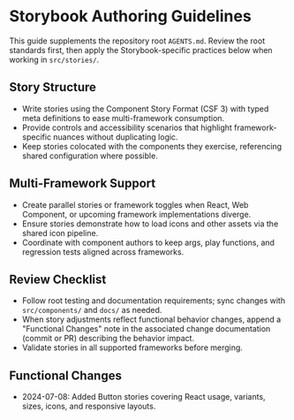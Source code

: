 # Storybook Authoring Guidelines

This guide supplements the repository root `AGENTS.md`. Review the root standards first, then apply the Storybook-specific practices below when working in `src/stories/`.

## Story Structure
- Write stories using the Component Story Format (CSF 3) with typed meta definitions to ease multi-framework consumption.
- Provide controls and accessibility scenarios that highlight framework-specific nuances without duplicating logic.
- Keep stories colocated with the components they exercise, referencing shared configuration where possible.

## Multi-Framework Support
- Create parallel stories or framework toggles when React, Web Component, or upcoming framework implementations diverge.
- Ensure stories demonstrate how to load icons and other assets via the shared icon pipeline.
- Coordinate with component authors to keep args, play functions, and regression tests aligned across frameworks.

## Review Checklist
- Follow root testing and documentation requirements; sync changes with `src/components/` and `docs/` as needed.
- When story adjustments reflect functional behavior changes, append a "Functional Changes" note in the associated change documentation (commit or PR) describing the behavior impact.
- Validate stories in all supported frameworks before merging.

## Functional Changes
- 2024-07-08: Added Button stories covering React usage, variants, sizes, icons, and responsive layouts.
